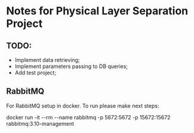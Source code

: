 # Notes for Physical Layer Separation Project

## TODO:

- Implement data retrieving;
- Implement parameters passing to DB queries;
- Add test project;

## RabbitMQ

For RabbitMQ setup in docker. To run please make next steps:

docker run -it --rm --name rabbitmq -p 5672:5672 -p 15672:15672 rabbitmq:3.10-management